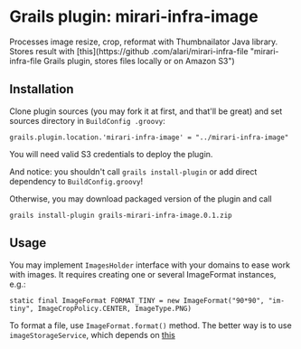 Grails plugin: mirari-infra-image
====================

Processes image resize, crop, reformat with Thumbnailator Java library. Stores result with [this](https://github
.com/alari/mirari-infra-file "mirari-infra-file Grails plugin, stores files locally or on Amazon S3")

Installation
---------------------

Clone plugin sources (you may fork it at first, and that'll be great) and set sources directory in `BuildConfig
.groovy`:

    grails.plugin.location.'mirari-infra-image' = "../mirari-infra-image"

You will need valid S3 credentials to deploy the plugin.

And notice: you shouldn't call `grails install-plugin` or add direct dependency to `BuildConfig.groovy`!

Otherwise, you may download packaged version of the plugin and call

`grails install-plugin grails-mirari-infra-image.0.1.zip`

Usage
---------------------

You may implement `ImagesHolder` interface with your domains to ease work with images. It requires creating one or
several ImageFormat instances, e.g.:

    static final ImageFormat FORMAT_TINY = new ImageFormat("90*90", "im-tiny", ImageCropPolicy.CENTER, ImageType.PNG)

To format a file, use `ImageFormat.format()` method. The better way is to use `imageStorageService`,
which depends on [this](https://github.com/alari/mirari-infra-file "mirari-infra-file Grails plugin")
